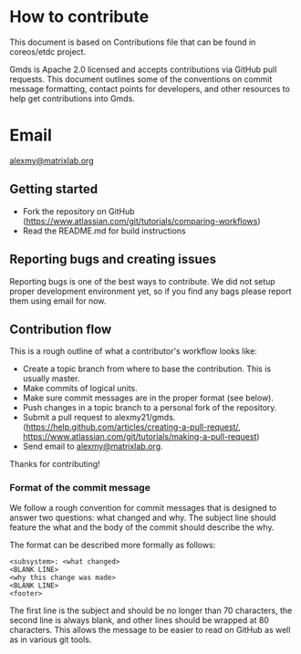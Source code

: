 # How to contribute

This document is based on Contributions file that can be found in coreos/etdc project. 

Gmds is Apache 2.0 licensed and accepts contributions via GitHub pull requests. This document outlines some of the conventions on commit message formatting, contact points for developers, and other resources to help get contributions into Gmds.

# Email 

alexmy@matrixlab.org

## Getting started

- Fork the repository on GitHub (https://www.atlassian.com/git/tutorials/comparing-workflows)
- Read the README.md for build instructions

## Reporting bugs and creating issues

Reporting bugs is one of the best ways to contribute. We did not setup proper development environment yet, so if you find any bags please report them using email for now.

## Contribution flow

This is a rough outline of what a contributor's workflow looks like:

- Create a topic branch from where to base the contribution. This is usually master.
- Make commits of logical units.
- Make sure commit messages are in the proper format (see below).
- Push changes in a topic branch to a personal fork of the repository.
- Submit a pull request to alexmy21/gmds. 
    (https://help.github.com/articles/creating-a-pull-request/, 
    https://www.atlassian.com/git/tutorials/making-a-pull-request)
- Send email to alexmy@matrixlab.org.

Thanks for contributing!


### Format of the commit message

We follow a rough convention for commit messages that is designed to answer two
questions: what changed and why. The subject line should feature the what and
the body of the commit should describe the why.

The format can be described more formally as follows:

```
<subsystem>: <what changed>
<BLANK LINE>
<why this change was made>
<BLANK LINE>
<footer>
```

The first line is the subject and should be no longer than 70 characters, the second line is always blank, and other lines should be wrapped at 80 characters. 
This allows the message to be easier to read on GitHub as well as in various git tools.